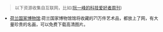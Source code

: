 > 以下资源收集自互联网，比如([阮一峰的科技爱好者周刊](https://www.yuque.com/ruanyf/weekly/issue-145))

- [荷兰国家博物馆](https://www.rijksmuseum.nl/en/rijksstudio):荷兰国家博物馆馆将收藏的71万件艺术品，都放上了网，有大量珍贵的名画，可以免费下载高清图片。